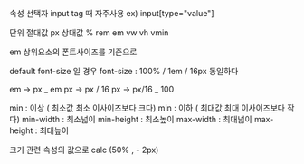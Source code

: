 속성 선택자
input tag 때 자주사용
ex) input[type="value"]

단위
절대값 px
상대값 % rem em vw vh vmin

em 상위요소의 폰트사이즈를 기준으로

default font-size 일 경우
font-size : 100% / 1em / 16px 동일하다

em -> px _ em
px -> px / 16
px -> px/16 _ 100

min : 이상 ( 최소값 최소 이사이즈보다 크다)
min : 이하 ( 최대값 최대 이사이즈보다 작다)
min-width : 최소넓이
min-height : 최소높이
max-width : 최대넓이
max-height : 최대높이

크기 관련 속성의 값으로
calc (50% , - 2px)
